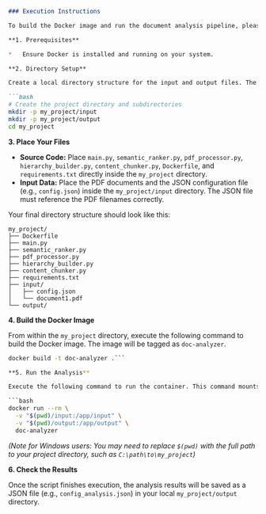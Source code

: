 ```markdown
### Execution Instructions

To build the Docker image and run the document analysis pipeline, please follow the steps below.

**1. Prerequisites**

*   Ensure Docker is installed and running on your system.

**2. Directory Setup**

Create a local directory structure for the input and output files. The application is designed to read from an `input` directory and write the analysis results to an `output` directory.

```bash
# Create the project directory and subdirectories
mkdir -p my_project/input
mkdir -p my_project/output
cd my_project
```

**3. Place Your Files**

*   **Source Code:** Place `main.py`, `semantic_ranker.py`, `pdf_processor.py`, `hierarchy_builder.py`, `content_chunker.py`, `Dockerfile`, and `requirements.txt` directly inside the `my_project` directory.
*   **Input Data:** Place the PDF documents and the JSON configuration file (e.g., `config.json`) inside the `my_project/input` directory. The JSON file must reference the PDF filenames correctly.

Your final directory structure should look like this:

```
my_project/
├── Dockerfile
├── main.py
├── semantic_ranker.py
├── pdf_processor.py
├── hierarchy_builder.py
├── content_chunker.py
├── requirements.txt
├── input/
│   ├── config.json
│   └── document1.pdf
└── output/
```

**4. Build the Docker Image**

From within the `my_project` directory, execute the following command to build the Docker image. The image will be tagged as `doc-analyzer`.

```bash
docker build -t doc-analyzer .```

**5. Run the Analysis**

Execute the following command to run the container. This command mounts your local `input` directory to `/app/input` and your `output` directory to `/app/output` inside the container. The application will start automatically and process all JSON configurations found in the input directory.

```bash
docker run --rm \
  -v "$(pwd)/input:/app/input" \
  -v "$(pwd)/output:/app/output" \
  doc-analyzer
```
*(Note for Windows users: You may need to replace `$(pwd)` with the full path to your project directory, such as `C:\path\to\my_project`)*

**6. Check the Results**

Once the script finishes execution, the analysis results will be saved as a JSON file (e.g., `config_analysis.json`) in your local `my_project/output` directory.
```